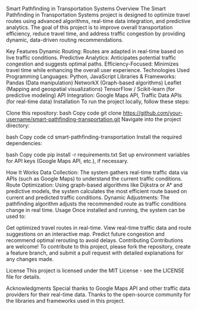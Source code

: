 Smart Pathfinding in Transportation Systems
Overview
The Smart Pathfinding in Transportation Systems project is designed to optimize travel routes using advanced algorithms, real-time data integration, and predictive analytics. The goal of this project is to improve overall transportation efficiency, reduce travel time, and address traffic congestion by providing dynamic, data-driven routing recommendations.

Key Features
Dynamic Routing: Routes are adapted in real-time based on live traffic conditions.
Predictive Analytics: Anticipates potential traffic congestion and suggests optimal paths.
Efficiency-Focused: Minimizes travel time while enhancing the overall user experience.
Technologies Used
Programming Languages: Python, JavaScript
Libraries & Frameworks:
Pandas (Data manipulation)
NetworkX (Graph-based algorithms)
Leaflet (Mapping and geospatial visualizations)
TensorFlow / Scikit-learn (for predictive modeling)
API Integration: Google Maps API, Traffic Data APIs (for real-time data)
Installation
To run the project locally, follow these steps:

Clone this repository:
bash
Copy code
git clone https://github.com/your-username/smart-pathfinding-transportation.git
Navigate into the project directory:

bash
Copy code
cd smart-pathfinding-transportation
Install the required dependencies:

bash
Copy code
pip install -r requirements.txt
Set up environment variables for API keys (Google Maps API, etc.), if necessary.

How It Works
Data Collection: The system gathers real-time traffic data via APIs (such as Google Maps) to understand the current traffic conditions.
Route Optimization: Using graph-based algorithms like Dijkstra or A* and predictive models, the system calculates the most efficient route based on current and predicted traffic conditions.
Dynamic Adjustments: The pathfinding algorithm adjusts the recommended route as traffic conditions change in real time.
Usage
Once installed and running, the system can be used to:

Get optimized travel routes in real-time.
View real-time traffic data and route suggestions on an interactive map.
Predict future congestion and recommend optimal rerouting to avoid delays.
Contributing
Contributions are welcome! To contribute to this project, please fork the repository, create a feature branch, and submit a pull request with detailed explanations for any changes made.

License
This project is licensed under the MIT License - see the LICENSE file for details.

Acknowledgments
Special thanks to Google Maps API and other traffic data providers for their real-time data.
Thanks to the open-source community for the libraries and frameworks used in this project.

